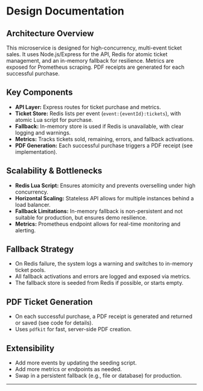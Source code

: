 # Design Documentation

## Architecture Overview

This microservice is designed for high-concurrency, multi-event ticket sales. It uses Node.js/Express for the API, Redis for atomic ticket management, and an in-memory fallback for resilience. Metrics are exposed for Prometheus scraping. PDF receipts are generated for each successful purchase.

## Key Components

- **API Layer:** Express routes for ticket purchase and metrics.
- **Ticket Store:** Redis lists per event (`event:{eventId}:tickets`), with atomic Lua script for purchase.
- **Fallback:** In-memory store is used if Redis is unavailable, with clear logging and warnings.
- **Metrics:** Tracks tickets sold, remaining, errors, and fallback activations.
- **PDF Generation:** Each successful purchase triggers a PDF receipt (see implementation).

## Scalability & Bottlenecks

- **Redis Lua Script:** Ensures atomicity and prevents overselling under high concurrency.
- **Horizontal Scaling:** Stateless API allows for multiple instances behind a load balancer.
- **Fallback Limitations:** In-memory fallback is non-persistent and not suitable for production, but ensures demo resilience.
- **Metrics:** Prometheus endpoint allows for real-time monitoring and alerting.

## Fallback Strategy

- On Redis failure, the system logs a warning and switches to in-memory ticket pools.
- All fallback activations and errors are logged and exposed via metrics.
- The fallback store is seeded from Redis if possible, or starts empty.

## PDF Ticket Generation

- On each successful purchase, a PDF receipt is generated and returned or saved (see code for details).
- Uses `pdfkit` for fast, server-side PDF creation.

## Extensibility

- Add more events by updating the seeding script.
- Add more metrics or endpoints as needed.
- Swap in a persistent fallback (e.g., file or database) for production.

---
